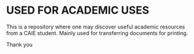 # USED FOR ACADEMIC USES
This is a repository where one may discover useful academic resources from a CAIE student. Mainly used for transferring documents for printing. 

Thank you
